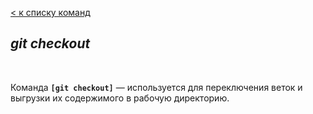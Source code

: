 [< к списку команд](./branching%20and%20merging.md)

## *git checkout*

<br/>

Команда **`[git checkout]`** — используется для переключения веток и выгрузки их содержимого в рабочую директорию.